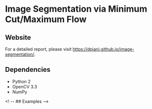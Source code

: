 # Image Segmentation via Minimum Cut/Maximum Flow

## Website

For a detailed report, please visit https://dpjani.github.io/image-segmentation/. 

## Dependencies

- Python 2
- OpenCV 3.3
- NumPy

<! -- ## Examples -->

